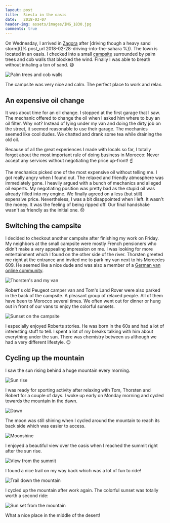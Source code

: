 ```yaml
---
layout: post
title:  Siesta in the oasis
date:   2018-03-07
header-img: assets/images/IMG_1830.jpg
comments: true
---
```


On Wednesday, I arrived in [Zagora](https://www.google.com/maps/place/Zagora/) after [driving though a heavy sand storm]({% post_url 2018-02-28-driving-into-the-sahara %}). The town is located in an oasis. I checked into a small [campsite](https://www.google.com/maps/place/Camping+Oasis+Palmier/) surrounded by palm trees and cob walls that blocked the wind. Finally I was able to breath without inhaling a ton of sand. :mask:

![Palm trees and cob walls](/assets/images/IMG_1817.jpg)

 The campsite was very nice and calm. The perfect place to work and relax.

## An expensive oil change

It was about time for an oil change. I stopped at the first garage that I saw. The mechanic offered to change the oil when I asked him where to buy an oil filter. Why not? Instead of lying under my van and doing the dirty job on the street, it seemed reasonable to use their garage. The mechanics seemed like cool dudes. We chatted and drank some tea while draining the old oil.

Because of all the great experiences I made with locals so far, I totally forgot about the most important rule of doing business in Morocco: Never accept any services without negotiating the price up-front! :point_up:

The mechanics picked one of the most expensive oil without telling me. I got really angry when I found out. The relaxed and friendly atmosphere was immediately gone. I heavily argued with a bunch of mechanics and alleged oil experts. My negotiating position was pretty bad as the stupid oil was already filled into my engine. We finally agreed on a less (but still) expensive price. Nevertheless, I was a bit disappointed when I left. It wasn't the money. It was the feeling of being ripped off. Our final handshake wasn't as friendly as the initial one. :disappointed:

## Switching the campsite

I decided to checkout another campsite after finishing my work on Friday. My neighbors at the small campsite were mostly French pensioners who didn't make a very appealing impression on me. I was looking for more entertainment which I found on the other side of the river. Thorsten greeted me right at the entrance and invited me to park my van next to his Mercedes 609. He seemed like a nice dude and was also a member of a [German van online community](http://www.busfreaks.de/).

![Thorsten's and my van](/assets/images/IMG_1827.jpg)

Robert's old Peugeot camper van and Tom's Land Rover were also parked in the back of the campsite. A pleasant group of relaxed people. All of them have been to Morocco several times. We often went out for dinner or hung out in front of our vans to enjoy the colorful sunsets.

![Sunset on the campsite](/assets/images/IMG_1829.jpg)

I especially enjoyed Roberts stories. He was born in the 60s and had a lot of interesting stuff to tell. I spent a lot of my breaks talking with him about everything under the sun. There was chemistry between us although we had a very different lifestyle. :wink:

## Cycling up the mountain

I saw the sun rising behind a huge mountain every morning.

![Sun rise](/assets/images/IMG_1830.jpg)

I was ready for sporting activity after relaxing with Tom, Thorsten and Robert for a couple of days. I woke up early on Monday morning and cycled towards the mountain in the dawn.

![Dawn](/assets/images/IMG_1831.jpg)

The moon was still shining when I cycled around the mountain to reach its back side which was easier to access.

![Moonshine](/assets/images/IMG_1832.jpg)

I enjoyed a beautiful view over the oasis when I reached the summit right after the sun rise.

![View from the summit](/assets/images/IMG_1838.jpg)

I found a nice trail on my way back which was a lot of fun to ride!

![Trail down the mountain](/assets/images/IMG_1844.jpg)

I cycled up the mountain after work again. The colorful sunset was totally worth a second ride:

![Sun set from the mountain](/assets/images/IMG_1857.jpg)

What a nice place in the middle of the desert!

